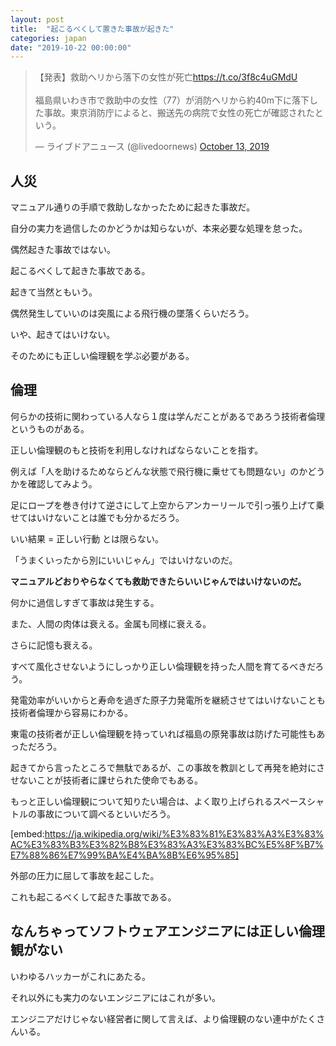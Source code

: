 ```yaml
---
layout: post
title:  "起こるべくして置きた事故が起きた"
categories: japan
date: "2019-10-22 00:00:00"
---
```


<blockquote class="twitter-tweet"><p lang="ja" dir="ltr">【発表】救助ヘリから落下の女性が死亡<a href="https://t.co/3f8c4uGMdU">https://t.co/3f8c4uGMdU</a><br><br>福島県いわき市で救助中の女性（77）が消防ヘリから約40m下に落下した事故。東京消防庁によると、搬送先の病院で女性の死亡が確認されたという。</p>&mdash; ライブドアニュース (@livedoornews) <a href="https://twitter.com/livedoornews/status/1183312410750251008?ref_src=twsrc%5Etfw">October 13, 2019</a></blockquote> <script async src="https://platform.twitter.com/widgets.js" charset="utf-8"></script>

## 人災

マニュアル通りの手順で救助しなかったために起きた事故だ。

自分の実力を過信したのかどうかは知らないが、本来必要な処理を怠った。

偶然起きた事故ではない。

起こるべくして起きた事故である。

起きて当然ともいう。

偶然発生していいのは突風による飛行機の墜落くらいだろう。

いや、起きてはいけない。

そのためにも正しい倫理観を学ぶ必要がある。

## 倫理

何らかの技術に関わっている人なら１度は学んだことがあるであろう技術者倫理というものがある。

正しい倫理観のもと技術を利用しなければならないことを指す。

例えば「人を助けるためならどんな状態で飛行機に乗せても問題ない」のかどうかを確認してみよう。

足にロープを巻き付けて逆さにして上空からアンカーリールで引っ張り上げて乗せてはいけないことは誰でも分かるだろう。

いい結果 = 正しい行動 とは限らない。

「うまくいったから別にいいじゃん」ではいけないのだ。

**マニュアルどおりやらなくても救助できたらいいじゃんではいけないのだ。**

何かに過信しすぎて事故は発生する。

また、人間の肉体は衰える。金属も同様に衰える。

さらに記憶も衰える。

すべて風化させないようにしっかり正しい倫理観を持った人間を育てるべきだろう。

発電効率がいいからと寿命を過ぎた原子力発電所を継続させてはいけないことも技術者倫理から容易にわかる。

東電の技術者が正しい倫理観を持っていれば福島の原発事故は防げた可能性もあっただろう。

起きてから言ったところで無駄であるが、この事故を教訓として再発を絶対にさせないことが技術者に課せられた使命でもある。

もっと正しい倫理観について知りたい場合は、よく取り上げられるスペースシャトルの事故について調べるといいだろう。

[embed:https://ja.wikipedia.org/wiki/%E3%83%81%E3%83%A3%E3%83%AC%E3%83%B3%E3%82%B8%E3%83%A3%E3%83%BC%E5%8F%B7%E7%88%86%E7%99%BA%E4%BA%8B%E6%95%85]

外部の圧力に屈して事故を起こした。

これも起こるべくして起きた事故である。

## なんちゃってソフトウェアエンジニアには正しい倫理観がない

いわゆるハッカーがこれにあたる。

それ以外にも実力のないエンジニアにはこれが多い。

エンジニアだけじゃない経営者に関して言えば、より倫理観のない連中がたくさんいる。

